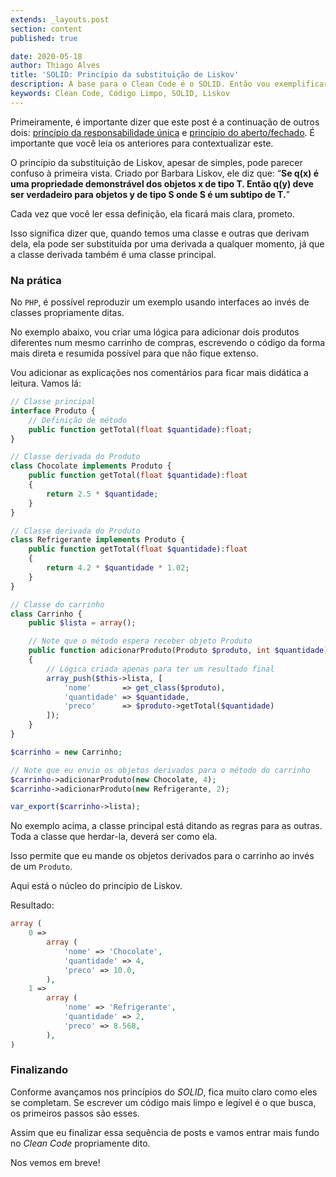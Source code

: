```yaml
---
extends: _layouts.post
section: content
published: true

date: 2020-05-18
author: Thiago Alves
title: 'SOLID: Princípio da substituição de Liskov'
description: A base para o Clean Code é o SOLID. Então vou exemplificar o que a terceira letra do acrônimo ensina.
keywords: Clean Code, Código Limpo, SOLID, Liskov
---
```


Primeiramente, é importante dizer que este post é a continuação de outros dois: [princípio da responsabilidade única](/blog/clean-code-principio-da-responsabilidade-unica-do-solid) e [princípio do aberto/fechado](/blog/clean-code-principio-do-aberto-fechado-do-solid). É importante que você leia os anteriores para contextualizar este.

O princípio da substituição de Liskov, apesar de simples, pode parecer confuso à primeira vista. Criado por Barbara Liskov, ele diz que: “**Se q(x) é uma propriedade demonstrável dos objetos x de tipo T. Então q(y) deve ser verdadeiro para objetos y de tipo S onde S é um subtipo de T.**”

Cada vez que você ler essa definição, ela ficará mais clara, prometo.

Isso significa dizer que, quando temos uma classe e outras que derivam dela, ela pode ser substituída por uma derivada a qualquer momento, já que a classe derivada também é uma classe principal. 

### Na prática

No `PHP`, é possível reproduzir um exemplo usando interfaces ao invés de classes propriamente ditas.

No exemplo abaixo, vou criar uma lógica para adicionar dois produtos diferentes num mesmo carrinho de compras, escrevendo o código da forma mais direta e resumida possível para que não fique extenso.

Vou adicionar as explicações nos comentários para ficar mais didática a leitura. Vamos lá:

```php
// Classe principal
interface Produto {
    // Definição de método
    public function getTotal(float $quantidade):float;
}

// Classe derivada do Produto
class Chocolate implements Produto {
    public function getTotal(float $quantidade):float
    {
        return 2.5 * $quantidade;
    }
}

// Classe derivada do Produto
class Refrigerante implements Produto {
    public function getTotal(float $quantidade):float
    {
        return 4.2 * $quantidade * 1.02;
    }
}

// Classe do carrinho
class Carrinho {
    public $lista = array();

    // Note que o método espera receber objeto Produto
    public function adicionarProduto(Produto $produto, int $quantidade)
    {
        // Lógica criada apenas para ter um resultado final
        array_push($this->lista, [
            'nome'       => get_class($produto),
            'quantidade' => $quantidade,
            'preco'      => $produto->getTotal($quantidade)
        ]);
    }
}

$carrinho = new Carrinho;

// Note que eu envio os objetos derivados para o método do carrinho
$carrinho->adicionarProduto(new Chocolate, 4);
$carrinho->adicionarProduto(new Refrigerante, 2);

var_export($carrinho->lista);
```

No exemplo acima, a classe principal está ditando as regras para as outras. Toda a classe que herdar-la, deverá ser como ela.

Isso permite que eu mande os objetos derivados para o carrinho ao invés de um `Produto`.

Aqui está o núcleo do princípio de Liskov.

Resultado:
```php
array (
    0 =>
        array (
            'nome' => 'Chocolate',
            'quantidade' => 4,
            'preco' => 10.0,
        ),
    1 =>
        array (
            'nome' => 'Refrigerante',
            'quantidade' => 2,
            'preco' => 8.568,
        ),
)
```

### Finalizando

Conforme avançamos nos princípios do _SOLID_, fica muito claro como eles se completam. Se escrever um código mais limpo e legível é o que busca, os primeiros passos são esses.

Assim que eu finalizar essa sequência de posts e vamos entrar mais fundo no _Clean Code_ propriamente dito.

Nos vemos em breve!